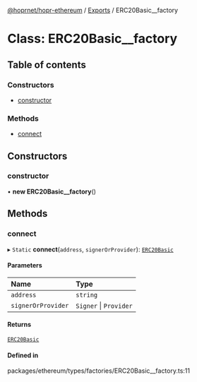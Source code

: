 [@hoprnet/hopr-ethereum](../README.md) / [Exports](../modules.md) / ERC20Basic__factory

# Class: ERC20Basic\_\_factory

## Table of contents

### Constructors

- [constructor](ERC20Basic__factory.md#constructor)

### Methods

- [connect](ERC20Basic__factory.md#connect)

## Constructors

### constructor

• **new ERC20Basic__factory**()

## Methods

### connect

▸ `Static` **connect**(`address`, `signerOrProvider`): [`ERC20Basic`](ERC20Basic.md)

#### Parameters

| Name | Type |
| :------ | :------ |
| `address` | `string` |
| `signerOrProvider` | `Signer` \| `Provider` |

#### Returns

[`ERC20Basic`](ERC20Basic.md)

#### Defined in

packages/ethereum/types/factories/ERC20Basic__factory.ts:11
